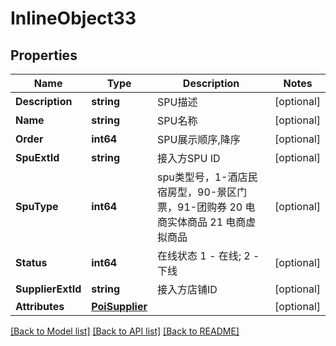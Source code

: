 # InlineObject33

## Properties

Name | Type | Description | Notes
------------ | ------------- | ------------- | -------------
**Description** | **string** | SPU描述 | [optional] 
**Name** | **string** | SPU名称 | [optional] 
**Order** | **int64** | SPU展示顺序,降序 | [optional] 
**SpuExtId** | **string** | 接入方SPU ID | [optional] 
**SpuType** | **int64** | spu类型号，1-酒店民宿房型，90-景区门票，91-团购券 20 电商实体商品 21 电商虚拟商品 | [optional] 
**Status** | **int64** | 在线状态 1 - 在线; 2 - 下线 | [optional] 
**SupplierExtId** | **string** | 接入方店铺ID | [optional] 
**Attributes** | [**PoiSupplier**](PoiSupplier.md) |  | [optional] 

[[Back to Model list]](../README.md#documentation-for-models) [[Back to API list]](../README.md#documentation-for-api-endpoints) [[Back to README]](../README.md)


